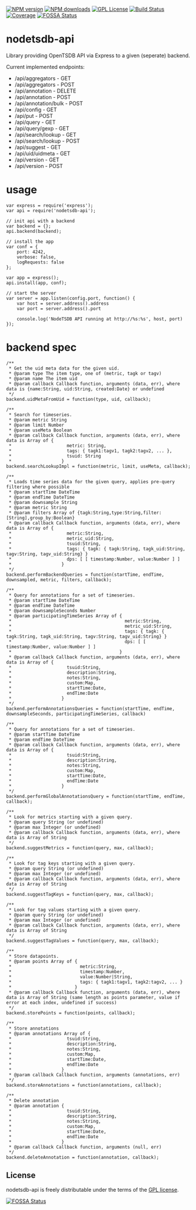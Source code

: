[![NPM version][npm-version-image]][npm-url]
[![NPM downloads][npm-downloads-image]][npm-url]
[![GPL License][license-image]][license-url]
[![Build Status][github-build-image]][github-build-url]
[![Coverage][coverage-image]][coverage-url]
[![FOSSA Status][fossa-image]][fossa-url]


# nodetsdb-api
Library providing OpenTSDB API via Express to a given (seperate) backend.

Current implemented endpoints:

 * /api/aggregators - GET
 * /api/aggregators - POST
 * /api/annotation - DELETE
 * /api/annotation - POST
 * /api/annotation/bulk - POST
 * /api/config - GET
 * /api/put - POST
 * /api/query - GET
 * /api/query/gexp - GET
 * /api/search/lookup - GET
 * /api/search/lookup - POST
 * /api/suggest - GET
 * /api/uid/uidmeta - GET
 * /api/version - GET
 * /api/version - POST

# usage

```
var express = require('express');
var api = require('nodetsdb-api');

// init api with a backend
var backend = {};
api.backend(backend);

// install the app
var conf = {
    port: 4242,
    verbose: false,
    logRequests: false
};

var app = express();
api.install(app, conf);

// start the server
var server = app.listen(config.port, function() {
    var host = server.address().address
    var port = server.address().port

    console.log('NodeTSDB API running at http://%s:%s', host, port)
});
```

# backend spec

```
/**
 * Get the uid meta data for the given uid.
 * @param type The item type, one of (metric, tagk or tagv)
 * @param name The item uid
 * @param callback Callback function, arguments (data, err), where data is {name:String, uid:String, created:Date} or undefined
 */
backend.uidMetaFromUid = function(type, uid, callback);
```
```
/**
 * Search for timeseries.
 * @param metric String
 * @param limit Number
 * @param useMeta Boolean
 * @param callback Callback function, arguments (data, err), where data is Array of {
 *                     metric: String,
 *                     tags: { tagk1:tagv1, tagk2:tagv2, ... },
 *                     tsuid: String
 *                   }
backend.searchLookupImpl = function(metric, limit, useMeta, callback);
```
```
/**
 * Loads time series data for the given query, applies pre-query filtering where possible
 * @param startTime DateTime
 * @param endTime DateTime
 * @param downsample String
 * @param metric String
 * @param filters Array of {tagk:String,type:String,filter:[String],group_by:Boolean}
 * @param callback Callback function, arguments (data, err), where data is Array of {
 *                     metric:String,
 *                     metric_uid:String,
 *                     tsuid:String,
 *                     tags: { tagk: { tagk:String, tagk_uid:String, tagv:String, tagv_uid:String} }
 *                     dps: [ [ timestamp:Number, value:Number ] ]
 *                   }
 */
backend.performBackendQueries = function(startTime, endTime, downsampled, metric, filters, callback);
```
```
/**
 * Query for annotations for a set of timeseries.
 * @param startTime DateTime
 * @param endTime DateTime
 * @param downsampleSeconds Number
 * @param participatingTimeSeries Array of {
 *                                           metric:String,
 *                                           metric_uid:String,
 *                                           tags: { tagk: { tagk:String, tagk_uid:String, tagv:String, tagv_uid:String} }
 *                                           dps: [ [ timestamp:Number, value:Number ] ]
 *                                         }
 * @param callback Callback function, arguments (data, err), where data is Array of {
 *                     tsuid:String,
 *                     description:String,
 *                     notes:String,
 *                     custom:Map,
 *                     startTime:Date,
 *                     endTime:Date
 *                   }
 */
backend.performAnnotationsQueries = function(startTime, endTime, downsampleSeconds, participatingTimeSeries, callback)
```
```
/**
 * Query for annotations for a set of timeseries.
 * @param startTime DateTime
 * @param endTime DateTime
 * @param callback Callback function, arguments (data, err), where data is Array of {
 *                     tsuid:String,
 *                     description:String,
 *                     notes:String,
 *                     custom:Map,
 *                     startTime:Date,
 *                     endTime:Date
 *                   }
 */
backend.performGlobalAnnotationsQuery = function(startTime, endTime, callback);
```
```
/**
 * Look for metrics starting with a given query.
 * @param query String (or undefined)
 * @param max Integer (or undefined)
 * @param callback Callback function, arguments (data, err), where data is Array of String
 */
backend.suggestMetrics = function(query, max, callback);
```
```
/**
 * Look for tag keys starting with a given query.
 * @param query String (or undefined)
 * @param max Integer (or undefined)
 * @param callback Callback function, arguments (data, err), where data is Array of String
 */
backend.suggestTagKeys = function(query, max, callback);
```
```
/**
 * Look for tag values starting with a given query.
 * @param query String (or undefined)
 * @param max Integer (or undefined)
 * @param callback Callback function, arguments (data, err), where data is Array of String
 */
backend.suggestTagValues = function(query, max, callback);
```
```
/**
 * Store datapoints.
 * @param points Array of {
 *                          metric:String,
 *                          timestamp:Number,
 *                          value:Number|String,
 *                          tags: { tagk1:tagv1, tagk2:tagv2, ... }
 *                        }
 * @param callback Callback function, arguments (data, err), where data is Array of String (same length as points parameter, value if error at each index, undefined if success)
 */
backend.storePoints = function(points, callback);
```
```
/**
 * Store annotations
 * @param annotations Array of {
 *                     tsuid:String,
 *                     description:String,
 *                     notes:String,
 *                     custom:Map,
 *                     startTime:Date,
 *                     endTime:Date
 *                   }
 * @param callback Callback function, arguments (annotations, err)
 */
backend.storeAnnotations = function(annotations, callback);
```
```
/**
 * Delete annotation
 * @param annotation {
 *                     tsuid:String,
 *                     description:String,
 *                     notes:String,
 *                     custom:Map,
 *                     startTime:Date,
 *                     endTime:Date
 *                   }
 * @param callback Callback function, arguments (null, err)
 */
backend.deleteAnnotation = function(annotation, callback);
```

## License

nodetsdb-api is freely distributable under the terms of the [GPL license](https://github.com/eswdd/nodetsdb-api/blob/master/LICENSE).

[![FOSSA Status](https://app.fossa.io/api/projects/git%2Bgithub.com%2Feswdd%2Fnodetsdb-api.svg?type=large)](https://app.fossa.io/projects/git%2Bgithub.com%2Feswdd%2Fnodetsdb-api?ref=badge_large)

<!-- Reference style link definitions -->

[license-image]: http://img.shields.io/badge/license-GPL-blue.svg?style=flat
[license-url]: LICENSE

[npm-url]: https://npmjs.org/package/nodetsdb-api
[npm-version-image]: http://img.shields.io/npm/v/nodetsdb-api.svg?style=flat
[npm-downloads-image]: http://img.shields.io/npm/dm/nodetsdb-api.svg?style=flat

[coverage-url]: https://coveralls.io/r/eswdd/nodetsdb-api
[coverage-image]: https://coveralls.io/repos/github/eswdd/nodetsdb-api/badge.svg

[github-build-url]: https://github.com/eswdd/nodetsdb-api/actions/workflows/node.js.yml
[github-build-image]: https://github.com/eswdd/nodetsdb-api/actions/workflows/node.js.yml/badge.svg

[fossa-url]: https://app.fossa.io/projects/git%2Bgithub.com%2Feswdd%2Fnodetsdb-api?ref=badge_shield
[fossa-image]: https://app.fossa.io/api/projects/git%2Bgithub.com%2Feswdd%2Fnodetsdb-api.svg?type=shield